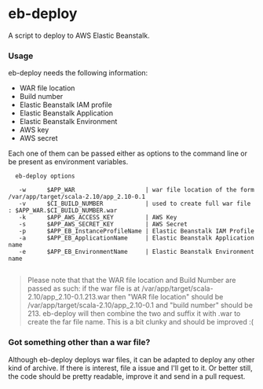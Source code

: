 # eb-deploy

A script to deploy to AWS Elastic Beanstalk.

### Usage

eb-deploy needs the following information:
* WAR file location
* Build number
* Elastic Beanstalk IAM profile
* Elastic Beanstalk Application
* Elastic Beanstalk Environment
* AWS key
* AWS secret

Each one of them can be passed either as options to the command line or be present as environment variables. 


```
  eb-deploy options
  
   -w      $APP_WAR                    | war file location of the form /var/app/target/scala-2.10/app_2.10-0.1
   -v      $CI_BUILD_NUMBER            | used to create full war file : $APP_WAR.$CI_BUILD_NUMBER.war
   -k      $APP_AWS_ACCESS_KEY         | AWS Key
   -s      $APP_AWS_SECRET_KEY         | AWS Secret
   -p      $APP_EB_InstanceProfileName | Elastic Beanstalk IAM Profile
   -a      $APP_EB_ApplicationName     | Elastic Beanstalk Application name
   -e      $APP_EB_EnvironmentName     | Elastic Beanstalk Environment name
   
```

> Please note that that the WAR file location and Build Number are passed as such: 
if the war file is at /var/app/target/scala-2.10/app_2.10-0.1.213.war then "WAR file location" should be /var/app/target/scala-2.10/app_2.10-0.1 and "build number" should be 213. eb-deploy will then combine the two and suffix it with .war to create the far file name. This is a bit clunky and should be improved :(

### Got something other than a war file?
Although eb-deploy deploys war files, it can be adapted to deploy any other kind of archive. If there is interest, file a issue and I'll get to it. Or better still, the code should be pretty readable, improve it and send in a pull request.
